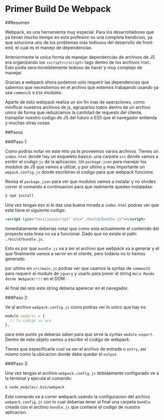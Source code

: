 # Primer Build De Webpack

##Resumen

Webpack, es una herramienta muy especial. Para los desarrolladores que ya llevan mucho tiempo en esta profesion es una completa bendicion, ya que soluciona uno de los problemas mas tediosos del desarrollo de front-end, el cual es el manejo de dependencias.

Anteriormente la unica forma de manejar dependencias de archivos de JS era organizando los `<script></script>` tags dentro de los archivos `html`. Esto podia sera increiblemente tedioso de hacer y muy complejo de manejar.

Gracias a webpack ahora podemos solo requerir las dependencias que sabemos que necesitemos en el archivo que estemos trabajando usando ya sea `commonJS` o `ES6` modules.

Aparte de esto webpack realiza un sin fin mas de operaciones, como minificar nuestros archivos de js, agruparlos todos dentro de un archivo unico de forma que reduzcamos la cantidad de requests del cliente, transpilar nuestro codigo de JS del futuro a ES5 que el navegador entienda y muchas otras cosas.

##Pasos

###Paso 1:

Como podras notar en este reto ya te proveemos varios archivos. Tienes un `index.html` donde hay un esqueleto basico. una carpeta `src` donde vamos a esribir el codigo `js` de la aplicacion. Un `package.json` para manejar los modulos de JS que vamos a utilzar, y por ultimo y mas Importante un `wepack.config.js` donde escribiras el codigo para que webpack funcione.

Revisa el `package.json` para ver que modulos vamos a instalar y no olvides correr el comando a continuacion para que realmente queden instaladas:

```bash
$ npm install
```

Una vez tengas eso si le das una buena mirada a `index.html` podras ver que este tiene el siguiente codigo:

```html
<script type="text/javascript" src="./build/bundle.js"></script>
```

Inmediatamente deberias notar que como esta actualmente el contenido del proyecto esta linea no va a funcionar. Dado que no existe el path: `./build/bundle.js`.

Esto es por que `bundle.js` va a ser el archivo que webpack va a generar y el que finalmente vamos a servir en el cliente, pero todavia no lo hemos generado.

por ultimo en `src/main.js` podras ver que usamos la syntax de `commonJS` para requerir el modulo de `jquery` y usarlo para poner el string `Hola Mundo desde Webpack!!!!` en el DOM.

Al final del reto este string deberia aparecer en el navegador.

###Paso 2:

Ve al archivo `webpack.config.js` como podras ver lo unico que hay es:

```javascript
module.exports = {
  // Tu codigo va aca
};
```

para este punto ya deberas saber para que sirve la syntax `module.export`. Dentro de este objeto vamos a escribir el codigo de webpack.

Tienes que especificarle cual va ser el archivo de entrada o `entry`, asi mismo como la ubicacion donde debe quedar el `output`.

###Paso 3:

Una vez tengas el archivo `webpack.config.js` debidamente configurado ve a la terminal y ejecuta el comando:

```bash
$ node_modules/.bin/webpack
```

Este comando va a correr webpack usando la configuracion del archivo `webpack.config.js` con lo cual deberias tener al final una carpeta `bundle` creada con el archivo `bundle.js` que contiene el codigo de nuestra aplicacion.











